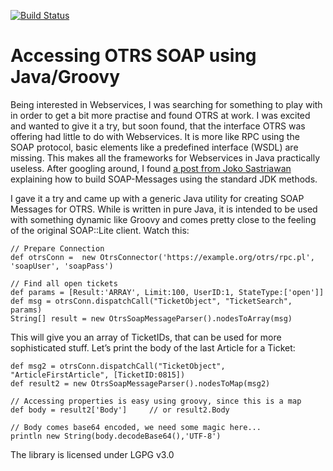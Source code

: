 [![Build Status](https://travis-ci.org/gtudan/OTRS-Client.svg?branch=master)](https://travis-ci.org/gtudan/OTRS-Client)

Accessing OTRS SOAP using Java/Groovy
=====================================

Being interested in Webservices, I was searching for something to play with in order to get a bit more practise and found OTRS at work. I was excited and wanted to give it a try, but soon found, that the interface OTRS was offering had little to do with Webservices. It is more like RPC using the SOAP protocol, basic elements like a predefined interface (WSDL) are missing. This makes all the frameworks for Webservices in Java practically useless. After googling around, I found [a post from Joko Sastriawan](http://sastriawan.blogspot.com/2010/01/using-javaxxmlsoap-to-access-otrs-soap.html) explaining how to build SOAP-Messages using the standard JDK methods.

I gave it a try and came up with a generic Java utility for creating SOAP Messages for OTRS. While is written in pure Java, it is intended to be used with something dynamic like Groovy and comes pretty close to the feeling of the original SOAP::Lite client. Watch this:

	// Prepare Connection
	def otrsConn =  new OtrsConnector('https://example.org/otrs/rpc.pl', 'soapUser', 'soapPass')

	// Find all open tickets
	def params = [Result:'ARRAY', Limit:100, UserID:1, StateType:['open']]
	def msg = otrsConn.dispatchCall("TicketObject", "TicketSearch", params)
	String[] result = new OtrsSoapMessageParser().nodesToArray(msg)

This will give you an array of TicketIDs, that can be used for more sophisticated stuff. Let’s print the body of the last Article for a Ticket:

	def msg2 = otrsConn.dispatchCall("TicketObject", "ArticleFirstArticle", [TicketID:0815])
	def result2 = new OtrsSoapMessageParser().nodesToMap(msg2)   
	 
	// Accessing properties is easy using groovy, since this is a map
	def body = result2['Body']     // or result2.Body
	 
	// Body comes base64 encoded, we need some magic here...
	println new String(body.decodeBase64(),'UTF-8')

The library is licensed under LGPG v3.0
